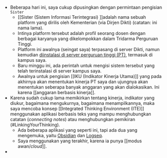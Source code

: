 - Beberapa hari ini, saya cukup dipusingkan dengan permintaan pengisian `Sister`
	- [[Sister (Sistem Informasi Terintegrasi) ]]adalah nama sebuah platform yang dirilis oleh Kementerian (via Dirjen Dikti) (catatan: ini nama lama).
	- Intinya platform tersebut adalah profil seorang dosen dengan berbagai karyanya yang dikelompokkan dalam Tridarma Perguruan Tinggi.
	- Platform ini awalnya (seingat saya) terpasang di server Dikti, namun kemudian [diinstalasi di server perguruan tinggi (PT)](https://sister.itb.ac.id), termasuk di kampus saya.
	- Baru minggu ini, ada perintah untuk mengisi sistem tersebut yang telah terinstalasi di server kampus saya.
	- Awalnya untuk pengisian [[IKU (Indikator Kinerja Utama)]] yang pada akhirnya akan menentukan kinerja PT saya dan ujungnya akan menentukan seberapa banyak anggaran yang akan dialokasikan. Ini karena [[anggaran berbasis kinerja]].
- Karena sudah cukup lama memikirkan tentang kinerja, indikator yang diukur, bagaimana mengukurnya, bagaimana menampilkannya, maka saya mencoba konsep [[Integrated Thinking Environment (ITE)]] menggunakan aplikasi berbasis teks yang mampu menghubungkan catatan (_connecting notes_) atau menghubungkan pemikiran (#LinkingYourThinking).
	- Ada beberapa aplikasi yang seperti ini, tapi ada dua yang mengemuka, yaitu [Obsidian](https://obsidian.md) dan [Logseq](https://logseq.com).
	- Saya menggunakan yang terakhir, karena ia punya [[modus awan/_cloud_]].
-